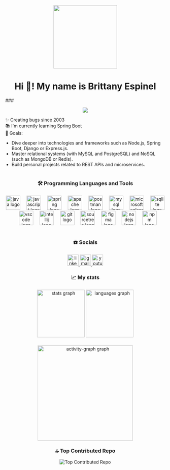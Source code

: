 <div align="center">
  <img height="200" src="https://i.giphy.com/media/v1.Y2lkPTc5MGI3NjExZXJscG9saDlsNDVyeWRlaWNhODhjZWhqYWcxNmF5NnoyOXB0YzV4ZSZlcD12MV9pbnRlcm5hbF9naWZfYnlfaWQmY3Q9Zw/u2pmTWUi0MXjyrMaVj/giphy.gif"  />
</div>

<h1 align="center">Hi 👋! My name is Brittany Espinel</h1>
###
<p align="center">
  <a href="https://tudominio.com" target="_blank">
    <img src="https://img.shields.io/badge/🌐%20View%20Portfolio-blue?style=for-the-badge" />
  </a>
</p>

<p align="left">
✨ Creating bugs since 2003<br>
📚 I'm currently learning Spring Boot<br>
🎯 Goals:
<ul style="margin-top: 0; padding-left: 20px;">
  <li>Dive deeper into technologies and frameworks such as Node.js, Spring Boot, Django or Express.js.</li>
  <li>Master relational systems (with MySQL and PostgreSQL) and NoSQL (such as MongoDB or Redis).</li>
  <li>Build personal projects related to REST APIs and microservices.
</ul>
</p>

###

<h3 align="center" style="margin-top: 40px;"> 🛠️ Programming Languages and Tools</h3>

###

<div align="center" style="margin-bottom: 40px;">
  <img src="https://cdn.jsdelivr.net/gh/devicons/devicon/icons/java/java-original.svg" height="45" alt="java logo"  />
  <img width="12" />
  <img src="https://cdn.jsdelivr.net/gh/devicons/devicon/icons/javascript/javascript-original.svg" height="45" alt="javascript logo"  />
  <img width="12" />
  <img src="https://cdn.jsdelivr.net/gh/devicons/devicon/icons/spring/spring-original.svg" height="45" alt="spring logo"  />
  <img width="12" />
  <img src="https://cdn.jsdelivr.net/gh/devicons/devicon/icons/apache/apache-original.svg" height="45" alt="apache logo"  />
  <img width="12" />
  <img src="https://cdn.simpleicons.org/postman/FF6C37" height="45" alt="postman logo"  />
  <img width="12" />
  <img src="https://cdn.jsdelivr.net/gh/devicons/devicon/icons/mysql/mysql-original.svg" height="45" alt="mysql logo"  />
  <img width="12" />
  <img src="https://cdn.jsdelivr.net/gh/devicons/devicon/icons/microsoftsqlserver/microsoftsqlserver-plain.svg" height="45" alt="microsoftsqlserver logo"  />
  <img width="12" />
  <img src="https://cdn.jsdelivr.net/gh/devicons/devicon/icons/sqlite/sqlite-original.svg" height="45" alt="sqlite logo"  />
  <img width="12" />
  <img src="https://cdn.jsdelivr.net/gh/devicons/devicon/icons/vscode/vscode-original.svg" height="45" alt="vscode logo"  />
  <img width="12" />
  <img src="https://cdn.jsdelivr.net/gh/devicons/devicon/icons/intellij/intellij-original.svg" height="45" alt="intellij logo"  />
  <img width="12" />
  <img src="https://cdn.jsdelivr.net/gh/devicons/devicon/icons/git/git-original.svg" height="45" alt="git logo"  />
  <img width="12" />
  <img src="https://cdn.jsdelivr.net/gh/devicons/devicon/icons/sourcetree/sourcetree-original.svg" height="45" alt="sourcetree logo"  />
  <img width="12" />
  <img src="https://cdn.jsdelivr.net/gh/devicons/devicon/icons/figma/figma-original.svg" height="45" alt="figma logo"  />
  <img width="12" />
  <img src="https://cdn.jsdelivr.net/gh/devicons/devicon/icons/nodejs/nodejs-original.svg" height="45" alt="nodejs logo"  />
  <img width="12" />
  <img src="https://cdn.jsdelivr.net/gh/devicons/devicon/icons/npm/npm-original-wordmark.svg" height="45" alt="npm logo"  />
</div>

###

<h3 align="center" > ☎️ Socials</h3>

###

<div align="center">
  <a href="https://www.linkedin.com/in/brittany-espinel-093076207/" target="_blank">
    <img src="https://img.shields.io/static/v1?message=LinkedIn&logo=linkedin&label=&color=0077B5&logoColor=white&labelColor=&style=for-the-badge" height="35" alt="linkedin logo"  />
  </a>
  <a href="mailto:nohemiespinel0@gmail.com" target="_blank">
    <img src="https://img.shields.io/static/v1?message=Gmail&logo=gmail&label=&color=D14836&logoColor=white&labelColor=&style=for-the-badge" height="35" alt="gmail logo"/>
  </a>
  <a href="https://www.youtube.com/@brittanyespinel4856" target="_blank">
    <img src="https://img.shields.io/static/v1?message=Youtube&logo=youtube&label=&color=FF0000&logoColor=white&labelColor=&style=for-the-badge" height="35" alt="youtube logo"  />
  </a>
</div>

###

<h3 align="center">📈 My stats</h3>

###

<div align="center">
  <img src="https://github-readme-stats.vercel.app/api?username=brittanypallasco2003&hide_title=false&hide_rank=false&show_icons=true&include_all_commits=true&count_private=true&disable_animations=false&theme=dracula&locale=en&hide_border=false" height="150" alt="stats graph"  />
<img src="https://github-readme-stats.vercel.app/api/top-langs?username=brittanypallasco2003&locale=en&hide_title=false&layout=compact&card_width=320&langs_count=5&theme=dracula&hide_border=false" height="150" alt="languages graph"  />
</div>

###

<div align="center">
  <img src="https://github-readme-activity-graph.vercel.app/graph?username=brittanypallasco2003&radius=16&theme=react&area=true&order=5" height="300" alt="activity-graph graph"  />
</div>

<div align="center">
  <h3>🔝 Top Contributed Repo</h3>
  <img src="https://github-contributor-stats.vercel.app/api?username=brittanypallasco2003&limit=5&theme=dark&combine_all_yearly_contributions=true" alt="Top Contributed Repo" />
  <br>
</div>

<!-- Proudly created with GPRM ( https://gprm.itsvg.in ) -->
